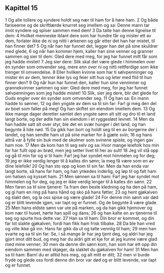 ## Kapittel 15

1 Og alle tollere og syndere holdt seg nær til ham for å høre ham.
2 Og både fariseerne og de skriftlærde knurret seg imellem og sa: Denne mann tar imot syndere og spiser sammen med dem!
3 Da talte han denne lignelse til dem:
4 Hvilket menneske iblant dere som har hundre får og mister ett av dem, forlater ikke de ni og nitti i ørkenen og går etter det han har mistet, til han finner det?
5 Og når han har funnet det, legger han det på sine skuldrer med glede,
6 og når han kommer hjem, kaller han sine venner og granner sammen og sier til dem: Gled dere med meg, for jeg har funnet mitt får som jeg hadde mistet!
7 Jeg sier dere: Slik skal det være glede i himmelen over én synder som omvender seg, mere enn over ni og nitti rettferdige som ikke trenger til omvendelse.
8 Eller hvilken kvinne som har ti sølvpenninger og mister én av dem, tenner ikke lys og feier sitt hus og leter med flid til hun finner den?
9 Og når hun har funnet den, kaller hun sine venninner og grannekvinner sammen og sier: Gled dere med meg, for jeg har funnet sølvpenningen som jeg hadde mistet!
10 Slik, sier jeg dere, blir det glede for Guds engler over én synder som omvender seg.
11 Og han sa: En mann hadde to sønner,
12 og den yngste av dem sa til sin far: Far! gi meg den del av boet som faller på meg! Og han skiftet sin eiendom imellem dem.
13 Og ikke mange dager deretter samlet den yngste sønn alt sitt og dro til et land langt borte, og der ødte han sin eiendom i et ryggesløst levnet.
14 Men da han hadde satt alt over styr, ble det en svær hunger i det land, og han begynte å lide nød.
15 Da gikk han bort og holdt seg til en av borgerne der i landet, og han sendte ham ut på sine marker for å gjæte svin;
16 og hans attrå var å fylle sin buk med de skolmer som svinene spiste, og ingen gav ham noe.
17 Men da kom han til seg selv og sa: Hvor mange leiefolk hos min far har fullt opp av brød, men jeg setter livet til her av sult!
18 Jeg vil stå opp og gå til min far og si til ham: Far! jeg har syndet mot himmelen og for deg;
19 jeg er ikke verdig lenger til å kalles din sønn; la meg få være som en av dine leiefolk!
20 Og han sto opp og kom til sin far. Men da han enda var langt borte, så hans far ham, og han ynkedes inderlig, og løp til og falt ham om halsen og kysset ham.
21 Men sønnen sa til ham: Far! jeg har syndet mot himmelen og for deg, og jeg er ikke verdig lenger til å kalles din sønn.
22 Men faren sa til sine tjenere: Ta fram den beste kledning og ha den på ham, og gi ham en ring på hans hånd og sko på hans føtter,
23 og hent gjøkalven og slakt den, og la oss spise og være glade!
24 For denne min sønn var død og er blitt levende igjen, var tapt og er funnet. Og de begynte å være glade.
25 Men hans eldste sønn var ute på marken, og da han gikk hjemover og kom nær til huset, hørte han spill og dans;
26 og han kalte en av tjenerne til seg og spurte hva dette var.
27 Han sa til ham: Din bror er kommet, og din far lot slakte gjøkalven, fordi han fikk ham frisk tilbake.
28 Da ble han vred og ville ikke gå inn. Hans far gikk da ut og talte vennlig til ham;
29 men han svarte og sa til sin far: Se, i så mange år har jeg tjent deg, og aldri har jeg gjort imot ditt bud, og meg har du aldri gitt et kje for at jeg kunne være glad med mine venner;
30 men da denne din sønn kom, han som har ett opp din eiendom sammen med skjøger, da slaktet du gjøkalven for ham!
31 Men han sa til ham: Barn! du er alltid hos meg, og alt mitt er ditt;
32 men vi burde fryde og glede oss fordi denne din bror var død og er blitt levende, var tapt og er funnet.
